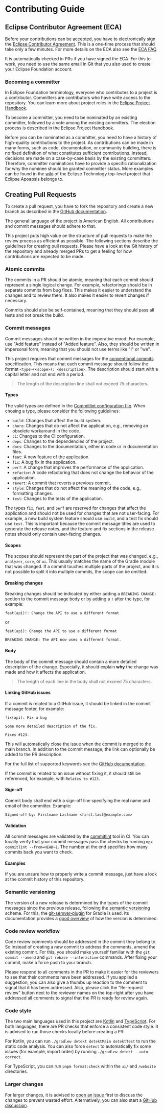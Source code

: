 # Contributing Guide

## Eclipse Contributor Agreement (ECA)

Before your contributions can be accepted, you have to electronically sign the [Eclipse Contributor Agreement](https://www.eclipse.org/legal/ECA.php).
This is a one-time process that should take only a few minutes.
For more details on the ECA also see the [ECA FAQ](https://www.eclipse.org/legal/ecafaq.php).

It is automatically checked in PRs if you have signed the ECA.
For this to work, you need to use the same email in Git that you also used to create your Eclipse Foundation account. 

### Becoming a committer

In Eclipse Foundation terminology, everyone who contributes to a project is a contributor.
Committers are contributors who have write access to the repository.
You can learn more about project roles in the [Eclipse Project Handbook](https://www.eclipse.org/projects/handbook/#roles).

To become a committer, you need to be nominated by an existing committer, followed by a vote among the existing committers.
The election process is described in the [Eclipse Project Handbook](https://www.eclipse.org/projects/handbook/#elections-committer).

Before you can be nominated as a committer, you need to have a history of high-quality contributions to the project.
As contributions can be made in many forms, such as code, documentation, or community building, there is no fixed definition of what constitutes sufficient contributions.
Instead, decisions are made on a case-by-case basis by the existing committers.
Therefore, committer nominations have to provide a specific rationalization for why the nominee should be granted committer status.
More examples can be found in the [wiki](https://wiki.eclipse.org/Technology) of the Eclipse Technology top-level project that Eclipse Apoapsis belongs to. 

## Creating Pull Requests

To create a pull request, you have to fork the repository and create a new branch as described in the [GitHub documentation](https://docs.github.com/en/pull-requests/collaborating-with-pull-requests/proposing-changes-to-your-work-with-pull-requests/creating-a-pull-request-from-a-fork).

The general language of the project is American English.
All contributions and commit messages should adhere to that.

This project puts high value on the structure of pull requests to make the review process as efficient as possible.
The following sections describe the guidelines for creating pull requests.
Please have a look at the Git history of the repository and already merged PRs to get a feeling for how contributions are expected to be made.

### Atomic commits

The commits in a PR should be atomic, meaning that each commit should represent a single logical change.
For example, refactorings should be in separate commits from bug fixes.
This makes it easier to understand the changes and to review them.
It also makes it easier to revert changes if necessary.

Commits should also be self-contained, meaning that they should pass all tests and not break the build.

### Commit messages

Commit messages should be written in the imperative mood.
For example, use "Add feature" instead of "Added feature".
Also, they should be written in impersonal form, meaning that you should not use terms like "I" or "we".

This project requires that commit messages for the [conventional commits](https://www.conventionalcommits.org/) specification.
This means that each commit message should follow the format `<type>(<scope>): <description>`.
The description should start with a capital letter and not end with a period.

> The length of the description line shall not exceed 75 characters.

#### Types

The valid types are defined in the [Commitlint configuration file](.commitlintrc.yml).
When chosing a type, please consider the following guidelines:

* `build`: Changes that affect the build system.
* `chore`: Changes that do not affect the application, e.g., removing an obsolete workaround in the code.
* `ci`: Changes to the CI configuration.
* `deps`: Changes to the dependencies of the project.
* `docs`: Changes to the documentation, either in code or in documentation files.
* `feat`: A new feature of the application.
* `fix`: A bug fix in the application.
* `perf`: A change that improves the performance of the application.
* `refactor`: A code refactoring that does not change the behavior of the application.
* `revert`: A commit that reverts a previous commit.
* `style`: Changes that do not affect the meaning of the code, e.g., formatting changes.
* `test`: Changes to the tests of the application.

The types `fix`, `feat`, and `perf` are reserved for changes that affect the application and should not be used for changes that are not user-facing.
For example, a new build system feature should use `build`, and a test fix should use `test`.
This is important because the commit message titles are used to generate the release notes, and the feature and fix sections in the release notes should only contain user-facing changes.

#### Scopes

The scopes should represent the part of the project that was changed, e.g., `analyzer`, `core`, or `ui`.
This usually matches the name of the Gradle module that was changed.
If a commit touches multiple parts of the project, and it is not possible to split it into multiple commits, the scope can be omitted.

#### Breaking changes

Breaking changes should be indicated by either adding a `BREAKING CHANGE:` section to the commit message body or by adding a `!` after the type, for example:

```
feat(api)!: Change the API to use a different format
```

or

```
feat(api): Change the API to use a different format

BREAKING CHANGE: The API now uses a different format.
```

#### Body

The body of the commit message should contain a more detailed description of the change.
Especially, it should explain **why** the change was made and how it affects the application.

> The length of each line in the body shall not exceed 75 characters.

#### Linking GitHub issues

If a commit is related to a GitHub issue, it should be linked in the commit message footer, for example:

```
fix(api): Fix a bug

Some more detailed description of the fix.

Fixes #123.
```

This will automatically close the issue when the commit is merged to the main branch.
In addition to the commit message, the link can optionally be added to the PR description.

For the full list of supported keywords see the [GitHub documentation](https://docs.github.com/en/issues/tracking-your-work-with-issues/using-issues/linking-a-pull-request-to-an-issue#linking-a-pull-request-to-an-issue-using-a-keyword).

If the commit is related to an issue without fixing it, it should still be referenced, for example, with `Relates to #123.`

#### Sign-off

Commit body shall end with a sign-off line specifying the real name and email 
of the committer. Example:
```
Signed-off-by: Firstname Lastname <first.last@example.com>
```

#### Validation

All commit messages are validated by the [commitlint](https://commitlint.js.org/) tool in CI.
You can locally verify that your commit messages pass the checks by running `npx commitlint --from=HEAD~1`.
The number at the end specifies how many commits back you want to check.

#### Examples

If you are unsure how to properly write a commit message, just have a look at the commit history of this repository.

### Semantic versioning

The version of a new release is determined by the types of the commit messages since the previous release, following the [semantic versioning](https://semver.org/) scheme.
For this, the [git-semver-plugin](https://github.com/jmongard/Git.SemVersioning.Gradle) for Gradle is used.
Its documentation provides a [good overview](https://github.com/jmongard/Git.SemVersioning.Gradle?tab=readme-ov-file#example-of-how-version-is-calculated) of how the version is determined.

### Code review workflow

Code review comments should be addressed in the commit they belong to.
So instead of creating a new commit to address the comments, amend the existing commit.
For this, you should make yourself familiar with the `git commit --amend` and `git rebase --interactive` commands.
After fixing your commit, make a force push to your branch.

Please respond to all comments in the PR to make it easier for the reviewers to see that their comments have been addressed.
If you applied a suggestion, you can also give a thumbs up reaction to the comment to signal that it has been addressed.
Also, please click the "Re-request review" button next to the reviewer names on the top-right after you have addressed all comments to signal that the PR is ready for review again.

### Code style

The two main languages used in this project are [Kotlin](https://kotlinlang.org/) and [TypeScript](https://www.typescriptlang.org/).
For both languages, there are PR checks that enforce a consistent code style.
It is advised to run those checks locally before creating a PR.

For Kotlin, you can run `./gradlew detekt detektMain detektTest` to run the static code analysis.
You can also force `detect` to automatically fix some issues (for example, import order) by running `./gradlew detekt --auto-correct`.

For TypeScript, you can run `pnpm format:check` within the `ui/` and `/website` directories.

### Larger changes

For larger changes, it is advised to [open an issue](https://github.com/eclipse-apoapsis/ort-server/issues/new) first to discuss the changes to prevent wasted effort.
Alternatively, you can also start a [GitHub discussion](https://github.com/eclipse-apoapsis/ort-server/discussions).
